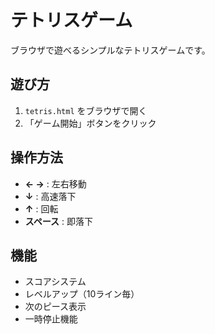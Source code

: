 # テトリスゲーム

ブラウザで遊べるシンプルなテトリスゲームです。

## 遊び方

1. `tetris.html` をブラウザで開く
2. 「ゲーム開始」ボタンをクリック

## 操作方法

- **← →** : 左右移動
- **↓** : 高速落下
- **↑** : 回転
- **スペース** : 即落下

## 機能

- スコアシステム
- レベルアップ（10ライン毎）
- 次のピース表示
- 一時停止機能